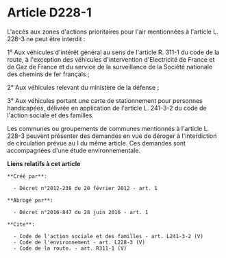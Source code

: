 # Article D228-1

L'accès aux zones d'actions prioritaires pour l'air mentionnées à l'article L. 228-3 ne peut être interdit : 

1° Aux véhicules d'intérêt général au sens de l'article R. 311-1 du code de la route, à l'exception des véhicules
d'intervention d'Electricité de France et de Gaz de France et du service de la surveillance de la Société nationale des
chemins de fer français ; 

2° Aux véhicules relevant du ministère de la défense ; 

3° Aux véhicules portant une carte de stationnement pour personnes handicapées, délivrée en application de l'article L.
241-3-2 du code de l'action sociale et des familles. 

Les communes ou groupements de communes mentionnés à l'article L. 228-3 peuvent présenter des demandes en vue de déroger à
l'interdiction de circulation prévue au I du même article. Ces demandes sont accompagnées d'une étude environnementale.

**Liens relatifs à cet article**

	**Créé par**:

	  - Décret n°2012-238 du 20 février 2012 - art. 1

	**Abrogé par**:

	  - Décret n°2016-847 du 28 juin 2016 - art. 1

	**Cite**:

	  - Code de l'action sociale et des familles - art. L241-3-2 (V)
	  - Code de l'environnement - art. L228-3 (V)
	  - Code de la route. - art. R311-1 (V)
